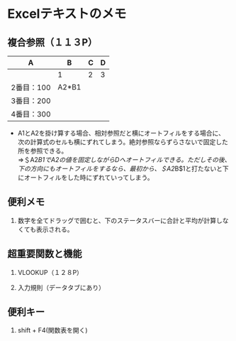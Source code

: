 # Excelテキストのメモ

## 複合参照（１１３P）

|A|B|C|D|
|---|---|---|---|
||1|2|3|
|2番目：100|A2*B1|
|3番目：200|
|4番目：300|

* A1とA2を掛け算する場合、相対参照だと横にオートフィルをする場合に、次の計算式のセルも横にずれてしまう。絶対参照ならずらさないで固定した所を参照できる。  
⇒＄A2*B1でA2の値を固定しながらDへオートフィルできる。ただしその後、下の方向にもオートフィルをするなら、最初から、＄A2*B$1と打たないと下にオートフィルをした時にずれていってしまう。

## 便利メモ

1. 数字を全てドラッグで囲むと、下のステータスバーに合計と平均が計算しなくても表示される。

## 超重要関数と機能

1. VLOOKUP（１２８P）

2. 入力規則（データタブにあり）

## 便利キー

1. shift + F4(関数表を開く)